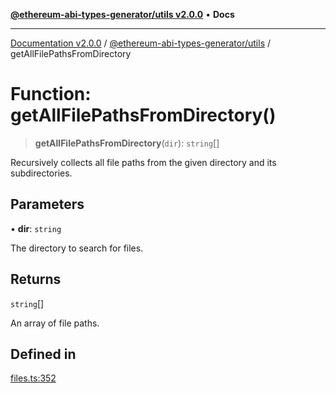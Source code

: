 [**@ethereum-abi-types-generator/utils v2.0.0**](../README.md) • **Docs**

***

[Documentation v2.0.0](../../../packages.md) / [@ethereum-abi-types-generator/utils](../README.md) / getAllFilePathsFromDirectory

# Function: getAllFilePathsFromDirectory()

> **getAllFilePathsFromDirectory**(`dir`): `string`[]

Recursively collects all file paths from the given directory and its subdirectories.

## Parameters

• **dir**: `string`

The directory to search for files.

## Returns

`string`[]

An array of file paths.

## Defined in

[files.ts:352](https://github.com/niZmosis/ethereum-abi-types-generator/blob/34014c6ac1a58a7622fbd21e7421270aae38bf36/packages/utils/src/files.ts#L352)

